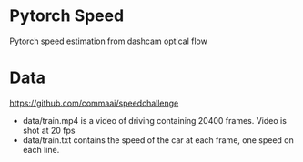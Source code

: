 # Pytorch Speed

Pytorch speed estimation from dashcam optical flow

# Data

https://github.com/commaai/speedchallenge

- data/train.mp4 is a video of driving containing 20400 frames. Video is shot at 20 fps
- data/train.txt contains the speed of the car at each frame, one speed on each line.
